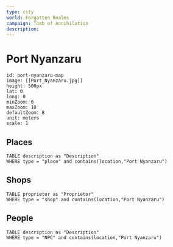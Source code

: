 ```yaml
---
type: city
world: Forgotten Realms
campaign: Tomb of Annihilation
description:
---
```


# Port Nyanzaru

```leaflet 
id: port-nyanzaru-map 
image: [[Port_Nyanzaru.jpg]] 
height: 500px 
lat: 0 
long: 0 
minZoom: 6 
maxZoom: 10 
defaultZoom: 8 
unit: meters 
scale: 1 
```

## Places
```dataview
TABLE description as "Description"
WHERE type = "place" and contains(location,"Port Nyanzaru")
```

## Shops
```dataview
TABLE proprietor as "Proprietor"
WHERE type = "shop" and contains(location,"Port Nyanzaru")
```

## People
```dataview
TABLE description as "Description"
WHERE type = "NPC" and contains(location,"Port Nyanzaru")
```